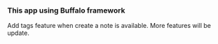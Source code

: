 ### This app using Buffalo framework

Add tags feature when create a note is available. More features will be update.  
